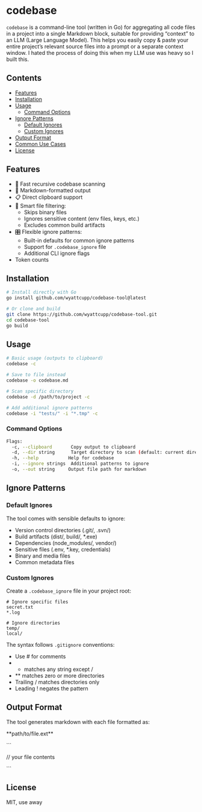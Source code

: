 # codebase

`codebase` is a command-line tool (written in Go) for aggregating all code files in a project into a single Markdown block, suitable for providing “context” to an LLM (Large Language Model). This helps you easily copy & paste your entire project’s relevant source files into a prompt or a separate context window. I hated the process of doing this when my LLM use was heavy so I built this.

## Contents
- [Features](#features)
- [Installation](#installation)
- [Usage](#usage)
  - [Command Options](#command-options)
- [Ignore Patterns](#ignore-patterns)
  - [Default Ignores](#default-ignores)
  - [Custom Ignores](#custom-ignores)
- [Output Format](#output-format)
- [Common Use Cases](#common-use-cases)
- [License](#license)

## Features

- 🚀 Fast recursive codebase scanning
- 📝 Markdown-formatted output
- 📋 Direct clipboard support
- 🎯 Smart file filtering:
  - Skips binary files
  - Ignores sensitive content (env files, keys, etc.)
  - Excludes common build artifacts
- 🎛 Flexible ignore patterns:
  - Built-in defaults for common ignore patterns
  - Support for `.codebase_ignore` file
  - Additional CLI ignore flags
- Token counts

## Installation

```bash
# Install directly with Go
go install github.com/wyattcupp/codebase-tool@latest

# Or clone and build
git clone https://github.com/wyattcupp/codebase-tool.git
cd codebase-tool
go build
```

## Usage
```bash
# Basic usage (outputs to clipboard)
codebase -c

# Save to file instead
codebase -o codebase.md

# Scan specific directory
codebase -d /path/to/project -c

# Add additional ignore patterns
codebase -i "tests/" -i "*.tmp" -c
```

### Command Options
```bash
Flags:
  -c, --clipboard       Copy output to clipboard
  -d, --dir string      Target directory to scan (default: current directory)
  -h, --help           Help for codebase
  -i, --ignore strings  Additional patterns to ignore
  -o, --out string     Output file path for markdown
  ```

## Ignore Patterns
### Default Ignores
The tool comes with sensible defaults to ignore:

- Version control directories (.git/, .svn/)
- Build artifacts (dist/, build/, *.exe)
- Dependencies (node_modules/, vendor/)
- Sensitive files (.env, *.key, credentials)
- Binary and media files
- Common metadata files

### Custom Ignores
Create a `.codebase_ignore` file in your project root:
```.gitignore
# Ignore specific files
secret.txt
*.log

# Ignore directories
temp/
local/
```

The syntax follows `.gitignore` conventions:

- Use # for comments
- * matches any string except /
- ** matches zero or more directories
- Trailing / matches directories only
- Leading ! negates the pattern

## Output Format
The tool generates markdown with each file formatted as:

\*\*path/to/file.ext\*\*

\`\`\`

// your file contents

\`\`\`


## License
MIT, use away


